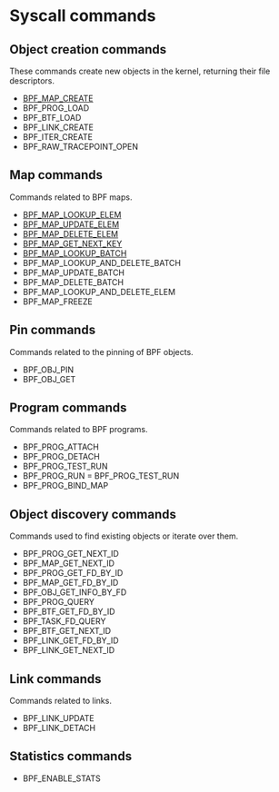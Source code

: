# Syscall commands

## Object creation commands

These commands create new objects in the kernel, returning their file descriptors.

* [BPF_MAP_CREATE](BPF_MAP_CREATE.md)
* BPF_PROG_LOAD
* BPF_BTF_LOAD
* BPF_LINK_CREATE
* BPF_ITER_CREATE
* BPF_RAW_TRACEPOINT_OPEN

## Map commands

Commands related to BPF maps.

* [BPF_MAP_LOOKUP_ELEM](BPF_MAP_LOOKUP_ELEM.md)
* [BPF_MAP_UPDATE_ELEM](BPF_MAP_UPDATE_ELEM.md)
* [BPF_MAP_DELETE_ELEM](BPF_MAP_DELETE_ELEM.md)
* [BPF_MAP_GET_NEXT_KEY](BPF_MAP_GET_NEXT_KEY.md)
* [BPF_MAP_LOOKUP_BATCH](BPF_MAP_LOOKUP_BATCH.md)
* BPF_MAP_LOOKUP_AND_DELETE_BATCH
* BPF_MAP_UPDATE_BATCH
* BPF_MAP_DELETE_BATCH
* BPF_MAP_LOOKUP_AND_DELETE_ELEM
* BPF_MAP_FREEZE

## Pin commands

Commands related to the pinning of BPF objects.

* BPF_OBJ_PIN
* BPF_OBJ_GET

## Program commands

Commands related to BPF programs.

* BPF_PROG_ATTACH
* BPF_PROG_DETACH
* BPF_PROG_TEST_RUN
* BPF_PROG_RUN = BPF_PROG_TEST_RUN
* BPF_PROG_BIND_MAP

## Object discovery commands

Commands used to find existing objects or iterate over them.

* BPF_PROG_GET_NEXT_ID
* BPF_MAP_GET_NEXT_ID
* BPF_PROG_GET_FD_BY_ID
* BPF_MAP_GET_FD_BY_ID
* BPF_OBJ_GET_INFO_BY_FD
* BPF_PROG_QUERY
* BPF_BTF_GET_FD_BY_ID
* BPF_TASK_FD_QUERY
* BPF_BTF_GET_NEXT_ID
* BPF_LINK_GET_FD_BY_ID
* BPF_LINK_GET_NEXT_ID

## Link commands 

Commands related to links.

* BPF_LINK_UPDATE
* BPF_LINK_DETACH

## Statistics commands

* BPF_ENABLE_STATS
